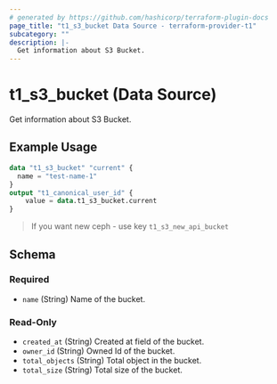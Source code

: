 ```yaml
---
# generated by https://github.com/hashicorp/terraform-plugin-docs
page_title: "t1_s3_bucket Data Source - terraform-provider-t1"
subcategory: ""
description: |-
  Get information about S3 Bucket.
---
```


# t1_s3_bucket (Data Source)

Get information about S3 Bucket.

## Example Usage

```terraform
data "t1_s3_bucket" "current" {
  name = "test-name-1"
}
output "t1_canonical_user_id" {
    value = data.t1_s3_bucket.current
}
```
> If you want new ceph - use key `t1_s3_new_api_bucket`

<!-- schema generated by tfplugindocs -->
## Schema

### Required

- `name` (String) Name of the bucket.

### Read-Only

- `created_at` (String) Created at field of the bucket.
- `owner_id` (String) Owned Id of the bucket.
- `total_objects` (String) Total object in the bucket.
- `total_size` (String) Total size of the bucket.
